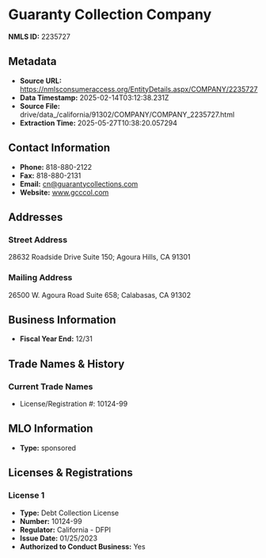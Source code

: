 # Guaranty Collection Company

**NMLS ID:** 2235727

## Metadata
- **Source URL:** https://nmlsconsumeraccess.org/EntityDetails.aspx/COMPANY/2235727
- **Data Timestamp:** 2025-02-14T03:12:38.231Z
- **Source File:** drive/data_/california/91302/COMPANY/COMPANY_2235727.html
- **Extraction Time:** 2025-05-27T10:38:20.057294

## Contact Information
- **Phone:** 818-880-2122
- **Fax:** 818-880-2131
- **Email:** cn@guarantycollections.com
- **Website:** www.gcccol.com

## Addresses
### Street Address
28632 Roadside Drive Suite 150; Agoura Hills, CA 91301

### Mailing Address
26500 W. Agoura Road Suite 658; Calabasas, CA 91302

## Business Information
- **Fiscal Year End:** 12/31

## Trade Names & History
### Current Trade Names
- License/Registration #: 10124-99

## MLO Information
- **Type:** sponsored

## Licenses & Registrations

### License 1
- **Type:** Debt Collection License
- **Number:** 10124-99
- **Regulator:** California - DFPI
- **Issue Date:** 01/25/2023
- **Authorized to Conduct Business:** Yes
